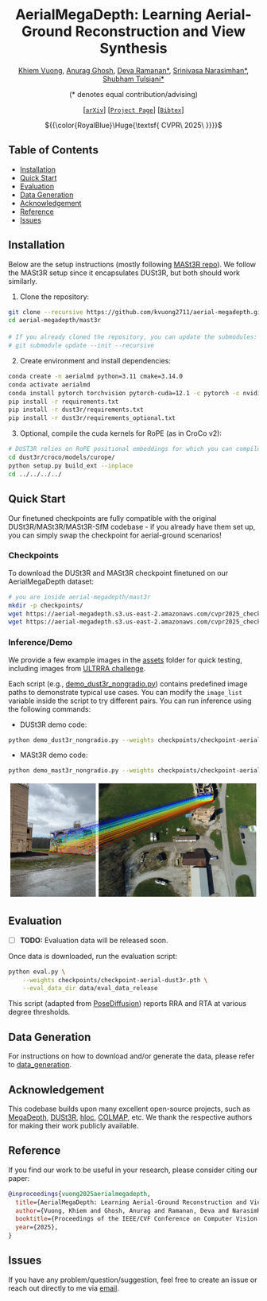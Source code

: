 <div align="center">

# AerialMegaDepth: Learning Aerial-Ground Reconstruction and View Synthesis

[Khiem Vuong](https://www.khiemvuong.com/), [Anurag Ghosh](https://anuragxel.github.io/), [Deva Ramanan*](https://www.cs.cmu.edu/~deva), [Srinivasa Narasimhan*](https://www.cs.cmu.edu/~srinivas), [Shubham Tulsiani*](https://shubhtuls.github.io/)

(* denotes equal contribution/advising)

[[`arXiv`](https://arxiv.org/abs/XXXX.XXXXX)]
[[`Project Page`](https://aerial-megadepth.github.io/)]
[[`Bibtex`](#reference)]

${{\color{RoyalBlue}\Huge{\textsf{  CVPR\ 2025\ \}}}}\$

</div>

## Table of Contents

- [Installation](#installation)
- [Quick Start](#quick-start)
- [Evaluation](#evaluation)
- [Data Generation](#data-generation)
- [Acknowledgement](#acknowledgement)
- [Reference](#reference)
- [Issues](#issues)

## Installation

Below are the setup instructions (mostly following [MASt3R repo](https://github.com/naver/mast3r)). We follow the MASt3R setup since it encapsulates DUSt3R, but both should work similarly.


1. Clone the repository:
```bash
git clone --recursive https://github.com/kvuong2711/aerial-megadepth.git
cd aerial-megadepth/mast3r

# If you already cloned the repository, you can update the submodules:
# git submodule update --init --recursive
```
2. Create environment and install dependencies:
```bash
conda create -n aerialmd python=3.11 cmake=3.14.0
conda activate aerialmd 
conda install pytorch torchvision pytorch-cuda=12.1 -c pytorch -c nvidia  # use the correct version of cuda for your system
pip install -r requirements.txt
pip install -r dust3r/requirements.txt
pip install -r dust3r/requirements_optional.txt
```
3. Optional, compile the cuda kernels for RoPE (as in CroCo v2):
```bash
# DUST3R relies on RoPE positional embeddings for which you can compile some cuda kernels for faster runtime.
cd dust3r/croco/models/curope/
python setup.py build_ext --inplace
cd ../../../../
```

## Quick Start
Our finetuned checkpoints are fully compatible with the original DUSt3R/MASt3R/MASt3R-SfM codebase - if you already have them set up, you can simply swap the checkpoint for aerial-ground scenarios!

### Checkpoints

To download the DUSt3R and MASt3R checkpoint finetuned on our AerialMegaDepth dataset:

```bash
# you are inside aerial-megadepth/mast3r
mkdir -p checkpoints/
wget https://aerial-megadepth.s3.us-east-2.amazonaws.com/cvpr2025_checkpoints/checkpoint-aerial-dust3r.pth -P checkpoints/
wget https://aerial-megadepth.s3.us-east-2.amazonaws.com/cvpr2025_checkpoints/checkpoint-aerial-mast3r.pth -P checkpoints/
```

### Inference/Demo
We provide a few example images in the [assets](assets) folder for quick testing, including images from [ULTRRA challenge](https://sites.google.com/view/ultrra-wacv-2025).

Each script (e.g., [demo_dust3r_nongradio.py](mast3r/demo_dust3r_nongradio.py)) contains predefined image paths to demonstrate typical use cases. You can modify the `image_list` variable inside the script to try different pairs. You can run inference using the following commands:

- DUSt3R demo code:
```bash
python demo_dust3r_nongradio.py --weights checkpoints/checkpoint-aerial-dust3r.pth
```

- MASt3R demo code:
```bash
python demo_mast3r_nongradio.py --weights checkpoints/checkpoint-aerial-mast3r.pth
```
![matching example](assets/figures/matches_figure.png)

## Evaluation

- [ ] **TODO:** Evaluation data will be released soon.

Once data is downloaded, run the evaluation script:
```bash
python eval.py \
    --weights checkpoints/checkpoint-aerial-dust3r.pth \
    --eval_data_dir data/eval_data_release
```
This script (adapted from [PoseDiffusion](https://github.com/facebookresearch/PoseDiffusion)) reports RRA and RTA at various degree thresholds.

## Data Generation
For instructions on how to download and/or generate the data, please refer to [data_generation](data_generation).

## Acknowledgement
This codebase builds upon many excellent open-source projects, such as [MegaDepth](https://www.cs.cornell.edu/projects/megadepth), [DUSt3R](https://github.com/naver/dust3r), [hloc](https://github.com/cvg/Hierarchical-Localization), [COLMAP](https://github.com/colmap/colmap), etc. We thank the respective authors for making their work publicly available.

## Reference
If you find our work to be useful in your research, please consider citing our paper:

```bibtex
@inproceedings{vuong2025aerialmegadepth,
  title={AerialMegaDepth: Learning Aerial-Ground Reconstruction and View Synthesis},
  author={Vuong, Khiem and Ghosh, Anurag and Ramanan, Deva and Narasimhan, Srinivasa and Tulsiani, Shubham},
  booktitle={Proceedings of the IEEE/CVF Conference on Computer Vision and Pattern Recognition},
  year={2025},
}
```

## Issues
If you have any problem/question/suggestion, feel free to create an issue or reach out directly to me via [email](mailto:kvuong@andrew.cmu.edu).